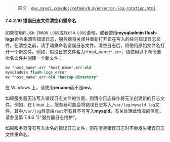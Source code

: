 > 原文：[`dev.mysql.com/doc/refman/8.0/en/error-log-rotation.html`](https://dev.mysql.com/doc/refman/8.0/en/error-log-rotation.html)

#### 7.4.2.10 错误日志文件清空和重命名

如果使用`FLUSH ERROR LOGS`或`FLUSH LOGS`语句，或者使用**mysqladmin flush-logs**命令来清空错误日志，服务器将关闭并重新打开正在写入的任何错误日志文件。在清空之前，请手动重命名错误日志文件。清空日志后，将使用原始文件名打开一个新文件。例如，假设日志文件名为`*`host_name`*.err`，请使用以下命令重命名文件并创建一个新文件：

```sql
mv *host_name*.err *host_name*.err-old
mysqladmin flush-logs error
mv *host_name*.err-old *backup-directory*
```

在 Windows 上，请使用**rename**而不是**mv**。

如果服务器无法写入错误日志文件的位置，则清空日志操作将无法创建新的日志文件。例如，在 Linux 上，服务器可能会将错误日志写入`/var/log/mysqld.log`文件，其中`/var/log`目录由`root`所有且不可写入**mysqld**。有关处理此情况的信息，请参见第 7.4.6 节“服务器日志维护”。

如果服务器没有写入命名的错误日志文件，则在清空错误日志时不会发生错误日志文件重命名。
